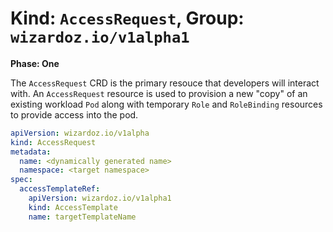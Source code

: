 # Kind: `AccessRequest`, Group: `wizardoz.io/v1alpha1`

**Phase: One**

The `AccessRequest` CRD is the primary resouce that developers will interact with. An `AccessRequest` resource is used to provision a new "copy" of an existing workload `Pod` along with temporary `Role` and `RoleBinding` resources to provide access into the pod.

```yaml
apiVersion: wizardoz.io/v1alpha
kind: AccessRequest
metadata:
  name: <dynamically generated name>
  namespace: <target namespace>
spec:
  accessTemplateRef:
    apiVersion: wizardoz.io/v1alpha1
    kind: AccessTemplate
    name: targetTemplateName
```
